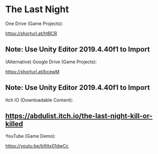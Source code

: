 # The Last Night
 One Drive (Game Projects):

 https://shorturl.at/htBCR

 Note: Use Unity Editor 2019.4.40f1 to Import
 --------------------------------------------------------------
 (Alternative) Google Drive (Game Projects): 
 
 https://shorturl.at/bcewM

 Note: Use Unity Editor 2019.4.40f1 to Import
 --------------------------------------------------------------
 Itch IO (Downloadable Content):
 
 https://abdulist.itch.io/the-last-night-kill-or-killed
 --------------------------------------------------------------
 YouTube (Game Demo):

 https://youtu.be/bXttx01dwCc
